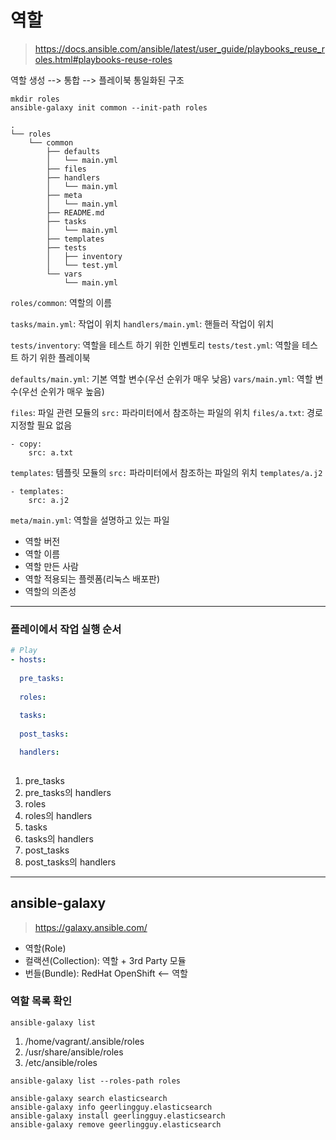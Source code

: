 # 역할

> https://docs.ansible.com/ansible/latest/user_guide/playbooks_reuse_roles.html#playbooks-reuse-roles

역할 생성 --> 통합 --> 플레이북
통일화된 구조

```
mkdir roles
ansible-galaxy init common --init-path roles
```

```
.
└── roles
    └── common
        ├── defaults
        │   └── main.yml
        ├── files
        ├── handlers
        │   └── main.yml
        ├── meta
        │   └── main.yml
        ├── README.md
        ├── tasks
        │   └── main.yml
        ├── templates
        ├── tests
        │   ├── inventory
        │   └── test.yml
        └── vars
            └── main.yml
```

`roles/common`: 역할의 이름

`tasks/main.yml`: 작업이 위치
`handlers/main.yml`: 핸들러 작업이 위치

`tests/inventory`: 역할을 테스트 하기 위한 인벤토리
`tests/test.yml`: 역할을 테스트 하기 위한 플레이북

`defaults/main.yml`: 기본 역할 변수(우선 순위가 매우 낮음)
`vars/main.yml`: 역할 변수(우선 순위가 매우 높음)

`files`: 파일 관련 모듈의 `src:` 파라미터에서 참조하는 파일의 위치
`files/a.txt`: 경로 지정할 필요 없음
```
- copy:
	src: a.txt
```
`templates`: 템플릿 모듈의 `src:` 파라미터에서 참조하는 파일의 위치
`templates/a.j2`
```
- templates:
    src: a.j2
```

`meta/main.yml`: 역할을 설명하고 있는 파일
- 역할 버전
- 역할 이름
- 역할 만든 사람
- 역할 적용되는 플렛폼(리눅스 배포판)
- 역할의 의존성

---

### 플레이에서 작업 실행 순서

```yaml
# Play
- hosts:
  
  pre_tasks:
  
  roles:
  
  tasks:
  
  post_tasks:

  handlers:
  
```

1. pre_tasks
2. pre_tasks의 handlers
3. roles
4. roles의 handlers
5. tasks
6. tasks의 handlers
7. post_tasks
8. post_tasks의 handlers

---

## ansible-galaxy

> https://galaxy.ansible.com/

- 역할(Role)
- 컬랙션(Collection): 역할 + 3rd Party 모듈
- 번들(Bundle): RedHat OpenShift <-- 역할

### 역할 목록 확인

```
ansible-galaxy list
```

1. /home/vagrant/.ansible/roles
2. /usr/share/ansible/roles
3. /etc/ansible/roles

```
ansible-galaxy list --roles-path roles
```

```
ansible-galaxy search elasticsearch
ansible-galaxy info geerlingguy.elasticsearch
ansible-galaxy install geerlingguy.elasticsearch
ansible-galaxy remove geerlingguy.elasticsearch
```

